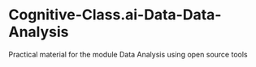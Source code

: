 # Cognitive-Class.ai-Data-Data-Analysis
Practical material for  the module Data Analysis using open source tools  

